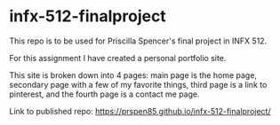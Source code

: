 # infx-512-finalproject

This repo is to be used for Priscilla Spencer's final project in INFX 512.

For this assignment I have created a personal portfolio site.

This site is broken down into 4 pages: main page is the home page, secondary page with a few of my favorite things, third page is a link to pinterest, and the fourth page is a contact me page.

Link to published repo: https://prspen85.github.io/infx-512-finalproject/
